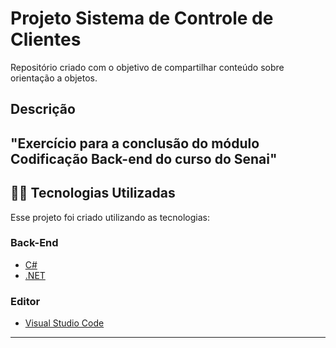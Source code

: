 # Projeto Sistema de Controle de Clientes
Repositório criado com o objetivo de compartilhar conteúdo sobre orientação a 
objetos.
##  Descrição
"Exercício para a conclusão do módulo Codificação Back-end do curso do Senai"
---
## 👨‍💻️ Tecnologias Utilizadas
Esse projeto foi criado utilizando as tecnologias:
### Back-End
- [C#](https://docs.microsoft.com/pt-br/dotnet/csharp/)
- [.NET](https://dotnet.microsoft.com/download)
### Editor
- [Visual Studio Code](https://code.visualstudio.com/)
---
